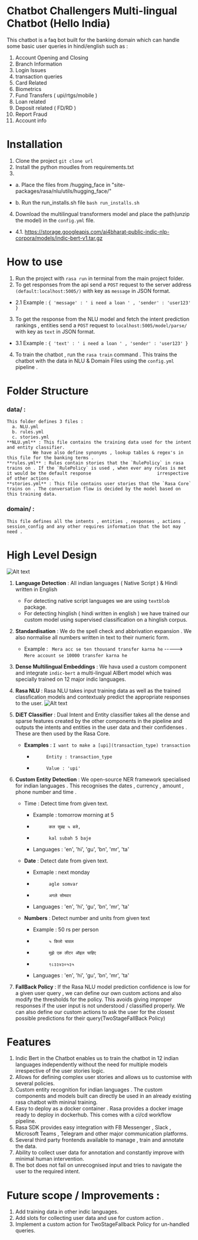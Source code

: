 # Chatbot Challengers Multi-lingual Chatbot (Hello India)
This chatbot is a faq bot built for the banking domain which can handle some basic user queries in hindi/english such as : 
1. Account Opening and Closing
2. Branch Information
3. Login Issues
4. transaction queries
5. Card Related
6. Biometrics
7. Fund Transfers ( upi/rtgs/mobile )
8. Loan related
10. Deposit related ( FD/RD ) 
12. Report Fraud
13. Account info
# Installation 
1. Clone the project
    `git clone url`  
2. Install the python moudles from requirements.txt
 3. 
  - a. Place the files from /hugging_face in "site-packages/rasa/nlu/utils/hugging_face/"

  - b. Run the run_installs.sh file `bash run_installs.sh`
4. Download the multilingual transformers model and place the path(unzip the model) in the `config.yml` file. 
  - 4.1. https://storage.googleapis.com/ai4bharat-public-indic-nlp-corpora/models/indic-bert-v1.tar.gz
   
# How to use 
1. Run the project with `rasa run` in terminal from the main project folder.
2. To get responses from the api send a `POST` request to the server address `(default:localhost:5005/)` with key as `message` in JSON format. 
  - 2.1 
Example : `{
              'message' : ' i need a loan ' ,
              'sender' : 'user123'
              }`
          
3. To get the response from the NLU model and fetch the intent prediction rankings , entities send a `POST` request to `localhost:5005/model/parse/` with key as `text` in JSON      format. 
  - 3.1 
Example : `{
              'text' : ' i need a loan ' ,
              'sender' : 'user123'
              }`
4. To train the chatbot , run the `rasa train` command . This trains the chatbot with the data in NLU & Domain Files using the `config.yml` pipeline . 

# Folder Structure
  ### data/ :
    This folder defines 3 files :
      a. NLU.yml
      b. rules.yml
      c. stories.yml
    **NLU.yml** : This file contains the training data used for the intent and entity classifier.
              We have also define synonyms , lookup tables & regex's in this file for the banking terms .
    **rules.yml** : Rules contain stories that the `RulePolicy` in rasa trains on . If the `RulePolicy` is used , when ever any rules is met it would be the default response                         irrespective of other actions .
    **stories.yml** : This file contains user stories that the `Rasa Core` trains on . The conversation flow is decided by the model based on this training data.
  ### domain/ :
    This file defines all the intents , entities , responses , actions , session_config and any other requires information that the bot may need .
    
# High Level Design

![Alt text](/rasa_archi.jpg?raw=true "Architecture")

1. **Language Detection** : All indian languages ( Native Script ) & Hindi written in English
   - For detecting native script languages we are using `textblob` package.
   - For detecting hinglish ( hindi written in english ) we have trained our custom model using supervised classification on a hinglish corpus.
   
2. **Standardisation** : We do the spell check and abbrivation expansion . We also normalise all numbers written in text to their numeric form.
   - Example : ` Mera acc se ten thousand transfer karna he` -----> `Mere account se 10000 transfer karna he`
   
3. **Dense Multilingual Embeddings** : We hava used a custom component and integrate `indic-bert` a multi-lingual AlBert model which was specially trained on 12 major indic                                            languages. 

4. **Rasa NLU** : Rasa NLU takes input training data as well as the trained classfication models and contextualy predict the appropriate responses to the user.
![Alt text](/config_img.png?raw=true "Pipeline Config")

5. **DiET Classifier** : Dual Intent and Entity classifier takes all the dense and sparse features created by the other components in the pipeline and outputs the intents and                            entities in the user data and their confidenses . These are then used by the Rasa Core. 

   - **Examples** : `I want to make a [upi](transaction_type) transaction` 
      -          Entity : transaction_type 
      -          Value : 'upi'

6. **Custom Entity Detection** : We open-source NER framework specialised for indian languages . This recognises the dates , currency , amount , phone number and time . 
   - Time : Detect time from given text.
      - Example : tomorrow morning at 5
      -           कल सुबह ५ बजे, 
      -           kal subah 5 baje
      - Languages : 'en', 'hi', 'gu', 'bn', 'mr', 'ta'
      
    - **Date** : Detect date from given text.
      - Exmaple : next monday
      -           agle somvar
      -           अगले सोमवार
      - Languages : 'en', 'hi', 'gu', 'bn', 'mr', 'ta'
    - **Numbers** : Detect number and units from given text
      - Example : 50 rs per person
      -           ५ किलो चावल
      -           मुझे एक लीटर ऑइल चाहिए
      -           ९८३३४३०५३५
      - Languages : 'en', 'hi', 'gu', 'bn', 'mr', 'ta'
      
7. **FallBack Policy** : If the Rasa NLU model prediction confidence is low for a given user query , we can define our own custom actions and also modify the thresholds for the policy. This avoids giving improper responses if the user input is not understood / classified properly. We can also define our custom actions to ask the user for the closest possible predictions for their query(TwoStageFallBack Policy)
      
# Features 
1. Indic Bert in the Chatbot enables us to train the chatbot in 12 indian languages independently without the need for multiple models irrespective of the user stories logic. 
2. Allows for defining complex user stories and allows us to customise with several policies.
3. Custom entity recognition for indian languages . The custom components and models built can directly be used in an already existing rasa chatbot with mininal training.
4. Easy to deploy as a docker container . Rasa provides a docker image ready to deploy in dockerhub. This comes with a ci/cd workflow pipeline. 
5. Rasa SDK provides easy integration with FB Messenger , Slack , Microsoft Teams , Telegram and other major communication platforms.
6. Several third party frontends available to manage , train and annotate the data. 
7. Ability to collect user data for annotation and constantly improve with minimal human intervention. 
8. The bot does not fail on unrecognised input and tries to navigate the user to the required intent. 

# Future scope / Improvements : 
1. Add training data in other indic languages. 
2. Add slots for collecting user data and use for custom action . 
3. Implement a custom action for TwoStageFallback Policy for un-handled queries. 





